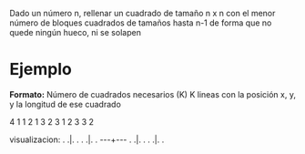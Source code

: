 Dado un número n, rellenar un cuadrado de tamaño n x n con el menor número de
bloques cuadrados de tamaños hasta n-1 de forma que no quede ningún hueco, ni se solapen

# Ejemplo
**Formato:**
Número de cuadrados necesarios (K)
K lineas con la posición x, y, y la longitud de ese cuadrado

4
1 1 2
1 3 2
3 1 2
3 3 2

visualizacion:
. .|. .
. .|. .
---+---
. .|. .
. .|. .
